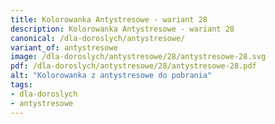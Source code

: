 ```yaml
---
title: Kolorowanka Antystresowe - wariant 28
description: Kolorowanka Antystresowe - wariant 28
canonical: /dla-doroslych/antystresowe/
variant_of: antystresowe
image: /dla-doroslych/antystresowe/28/antystresowe-28.svg
pdf: /dla-doroslych/antystresowe/28/antystresowe-28.pdf
alt: "Kolorowanka z antystresowe do pobrania"
tags:
- dla-doroslych
- antystresowe
---
```

